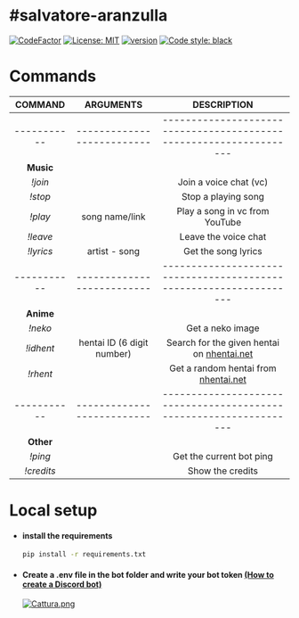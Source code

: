 # #salvatore-aranzulla
[![CodeFactor](https://www.codefactor.io/repository/github/danyb0/salvatore-aranzulla/badge)](https://www.codefactor.io/repository/github/danyb0/salvatore-aranzulla)
[![License: MIT](https://img.shields.io/badge/License-MIT-blue.svg)](https://opensource.org/licenses/MIT)
[![version](https://img.shields.io/github/v/release/DanyB0/salvatore-aranzulla?color=orange&include_prereleases)]()
[![Code style: black](https://img.shields.io/badge/code%20style-black-000000.svg)](https://github.com/psf/black)
#

# Commands
| **COMMAND** |        **ARGUMENTS**       |                           **DESCRIPTION**                          |
|:-----------:|:--------------------------:|:------------------------------------------------------------------:|
| ----------- | -------------------------- | ------------------------------------------------------------------ |
|  **Music**  |                            |                                                                    |
| _!join_     |                            |                       Join a voice chat (vc)                       |
| _!stop_     |                            |                         Stop a playing song                        |
| _!play_     |       song name/link       |                   Play a song in vc from YouTube                   |
| _!leave_    |                            |                        Leave the voice chat                        |
| _!lyrics_   |       artist - song        |                        Get the song lyrics                         |
| ----------- | -------------------------- | ------------------------------------------------------------------ |
|  **Anime**  |                            |                                                                    |
| _!neko_     |                            |                          Get a neko image                          |
| _!idhent_   | hentai ID (6 digit number) | Search for the given hentai on [nhentai.net](https://nhentai.net/) |
| _!rhent_    |                            |    Get a random hentai from [nhentai.net](https://nhentai.net/)    |
| ----------- | -------------------------- | ------------------------------------------------------------------ |
|  **Other**  |                            |                                                                    |
| _!ping_     |                            |                      Get the current bot ping                      |
| _!credits_  |                            |                          Show the credits                          |

# Local setup
- #### install the requirements
  ```bash
  pip install -r requirements.txt
  ```
  
* #### Create a .env file in the bot folder and write your bot token [(How to create a Discord bot)](https://discordpy.readthedocs.io/en/stable/discord.html)
   [![Cattura.png](https://i.postimg.cc/SRYxq62v/Cattura.png)](https://postimg.cc/8fDSmrbR)
   
